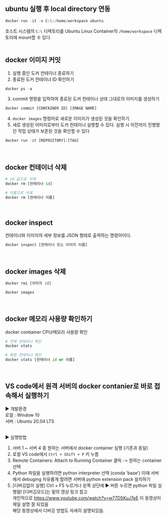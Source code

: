 ## ubuntu 실행 후 local directory 연동
```python
docker run -it -v C:\:/home/workspace ubuntu
```

호스트 시스템의 `C:\` 디렉토리를 Ubuntu Linux Container의 `/home/workspace` 디렉토리에 mount할 수 있다. <br>
<br>

## docker 이미지 커밋
1. 실행 중인 도커 컨테이너 종료하기
2. 종료된 도커 컨테이너 ID 확인하기
```python
docker ps -a
```
3. commit 명령을 입력하여 종료된 도커 컨테이너 상태 그대로의 이미지를 생성하기
```python
docker commit [CONTAINER ID] [IMAGE NAME]
```
4. `docker images` 명령어로 새로운 이미지가 생성된 것을 확인하기
5. 새로 생성된 이미지로부터 도커 컨테이너 실행할 수 있다. 실행 시 이전까지 진행했던 작업 상태가 보존된 것을 확인할 수 있다
```python
docker run -it [REPOSITORY]:[TAG]
```
<br>

## docker 컨테이너 삭제
```python
# id 값으로 삭제
docker rm [컨테이너 id]

# 이름으로 삭제
docker rm [컨테이너 이름]
```
<br>

## docker inspect
컨테이너와 이미지의 세부 정보를 JSON 형태로 출력하는 명령어이다. 
```python
docker inspect [컨테이너 또는 이미지 이름]
```
<br>

## docker images 삭제
```python
docker rmi [이미지 id]

docker images
```
<br>

## docker 메모리 사용량 확인하기
docker contiainer CPU/메모리 사용량 확인
```python
# 전체 컨테이너 확인
docker stats 

# 특정 컨테이너 확인
docker stats [컨테이너 id or 이름]
```
<br>

## VS code에서 원격 서버의 docker contanier로 바로 접속해서 실행하기
▶ 개발환경 <br>
로컬 : Window 10 <br>
서버 : Ubuntu 20.04 LTS <br>
<br>

▶ 실행방법 <br>
1. 서버 1 ~ 서버 4 중 원하는 서버에서 docker container 실행 (기존과 동일) <br>
2. 로컬 VS code에서 `Ctrl + Shift + P` 키 누름 <br>
3. Remote Containers: Attach to Running Container 클릭 -> 원하는 container 선택 <br>
4. Python 파일을 실행하려면 python interpreter 선택 (conda 'base')
이때 서버에서 debuging 자유롭게 할려면 서버에 python extension pack 설치하기
5. [디버깅없이 실행] Ctrl + F5 누르거나 왼쪽 상단에 ▶ 버튼 누르면 python 파일 실행됨!
[디버깅모드]는 밑의 영상 링크 참고 <br>
개인적으로 https://www.youtube.com/watch?v=w77D5KuJ7eE 이 동영상이 제일 설명 잘 되있음 <br>
해당 동영상에서 디버깅 방법도 자세히 설명되있음. <br>

